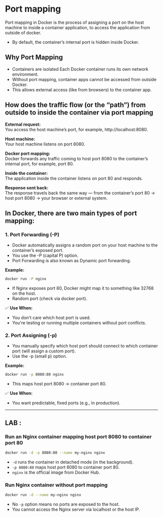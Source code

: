 # Port mapping

Port mapping in Docker is the process of assigning a port on the host machine to inside a container application, to access the application from outside of docker.

- By default, the container’s internal port is hidden inside Docker.

## Why Port Mapping

- Containers are isolated Each Docker container runs its own network environment.  
- Without port mapping, container apps cannot be accessed from outside Docker.  
- This allows external access (like from browsers) to the container app.

## How does the traffic flow (or the “path”) from outside to inside the container via port mapping

**External request:**  
You access the host machine’s port, for example, http://localhost:8080.

**Host machine:**  
Your host machine listens on port 8080.

**Docker port mapping:**  
Docker forwards any traffic coming to host port 8080 to the container’s internal port, for example, port 80.

**Inside the container:**  
The application inside the container listens on port 80 and responds.

**Response sent back:**  
The response travels back the same way — from the container’s port 80 → host port 8080 → your browser or external system.

## In Docker, there are two main types of port mapping:

### 1. Port Forwarding (-P)  
- Docker automatically assigns a random port on your host machine to the container’s exposed port.  
- You use the -P (capital P) option.  
- Port Forwarding is also known as Dynamic port forwarding.

**Example:**  
```bash
docker run -P nginx
````

* If Nginx exposes port 80, Docker might map it to something like 32768 on the host.
* Random port (check via docker port).

✅ **Use When:**

* You don't care which host port is used.
* You're testing or running multiple containers without port conflicts.

### 2. Port Assigning (-p)

* You manually specify which host port should connect to which container port (will assign a custom port).
* Use the -p (small p) option.

**Example:**

```bash
docker run -p 8080:80 nginx
```

* This maps host port 8080 → container port 80.

✅ **Use When:**

* You want predictable, fixed ports (e.g., in production).

---

## LAB :

### Run an Nginx container mapping host port 8080 to container port 80

```bash
docker run -d -p 8080:80 --name my-nginx nginx
```

* `-d` runs the container in detached mode (in the background).
* `-p 8080:80` maps host port 8080 to container port 80.
* `nginx` is the official image from Docker Hub.

### Run Nginx container without port mapping

```bash
docker run -d --name my-nginx nginx
```

* No `-p` option means no ports are exposed to the host.
* You cannot access the Nginx server via localhost or the host IP.

